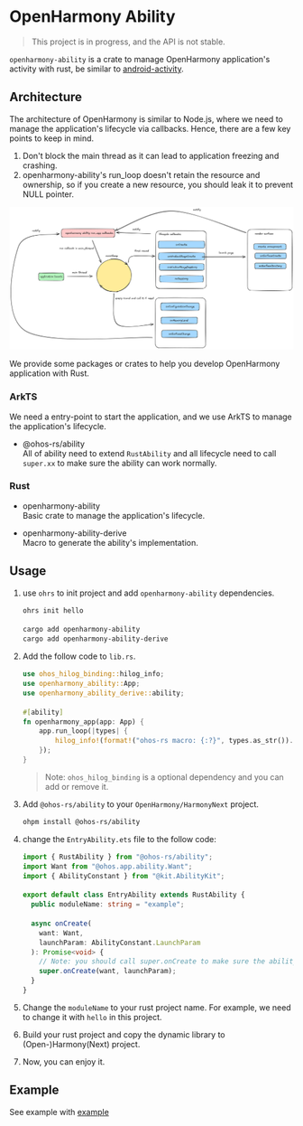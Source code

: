 # OpenHarmony Ability

> This project is in progress, and the API is not stable.

`openharmony-ability` is a crate to manage OpenHarmony application's activity with rust, be similar to [android-activity](https://github.com/rust-mobile/android-activity).

## Architecture

The architecture of OpenHarmony is similar to Node.js, where we need to manage the application's lifecycle via callbacks. Hence, there are a few key points to keep in mind.

1. Don't block the main thread as it can lead to application freezing and crashing.
2. openharmony-ability's run_loop doesn't retain the resource and ownership, so if you create a new resource, you should leak it to prevent NULL pointer.

![Architecture](/fixtures/openharmony-ability.png)

We provide some packages or crates to help you develop OpenHarmony application with Rust.

### ArkTS

We need a entry-point to start the application, and we use ArkTS to manage the application's lifecycle.

- @ohos-rs/ability  
  All of ability need to extend `RustAbility` and all lifecycle need to call `super.xx` to make sure the ability can work normally.

### Rust

- openharmony-ability   
  Basic crate to manage the application's lifecycle.

- openharmony-ability-derive   
  Macro to generate the ability's implementation.

## Usage

1. use `ohrs` to init project and add `openharmony-ability` dependencies.

   ```bash
   ohrs init hello

   cargo add openharmony-ability
   cargo add openharmony-ability-derive
   ```

2. Add the follow code to `lib.rs`.

   ```rust
   use ohos_hilog_binding::hilog_info;
   use openharmony_ability::App;
   use openharmony_ability_derive::ability;

   #[ability]
   fn openharmony_app(app: App) {
       app.run_loop(|types| {
           hilog_info!(format!("ohos-rs macro: {:?}", types.as_str()).as_str());
       });
   }
   ```

   > Note: `ohos_hilog_binding` is a optional dependency and you can add or remove it.

3. Add `@ohos-rs/ability` to your `OpenHarmony/HarmonyNext` project.

   ```bash
   ohpm install @ohos-rs/ability
   ```

4. change the `EntryAbility.ets` file to the follow code:

   ```ts
   import { RustAbility } from "@ohos-rs/ability";
   import Want from "@ohos.app.ability.Want";
   import { AbilityConstant } from "@kit.AbilityKit";

   export default class EntryAbility extends RustAbility {
     public moduleName: string = "example";

     async onCreate(
       want: Want,
       launchParam: AbilityConstant.LaunchParam
     ): Promise<void> {
       // Note: you should call super.onCreate to make sure the ability can work normally.
       super.onCreate(want, launchParam);
     }
   }
   ```

5. Change the `moduleName` to your rust project name. For example, we need to change it with `hello` in this project.

6. Build your rust project and copy the dynamic library to (Open-)Harmony(Next) project.

7. Now, you can enjoy it.

## Example

See example with [example](./example/src/lib.rs)
